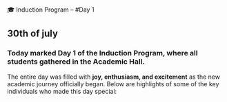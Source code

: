 🎓 Induction Program – #Day 1 
## 30th of july
### Today marked **Day 1** of the Induction Program, where all students gathered in the **Academic Hall**.  
The entire day was filled with **joy, enthusiasm, and excitement** as the new academic journey officially began. Below are highlights of some of the key individuals who made this day special:
